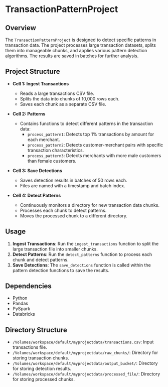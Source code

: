 # TransactionPatternProject

## Overview
The `TransactionPatternProject` is designed to detect specific patterns in transaction data. The project processes large transaction datasets, splits them into manageable chunks, and applies various pattern detection algorithms. The results are saved in batches for further analysis.

## Project Structure
- **Cell 1: Ingest Transactions**
  - Reads a large transactions CSV file.
  - Splits the data into chunks of 10,000 rows each.
  - Saves each chunk as a separate CSV file.

- **Cell 2: Patterns**
  - Contains functions to detect different patterns in the transaction data:
    - `process_pattern1`: Detects top 1% transactions by amount for each merchant.
    - `process_pattern2`: Detects customer-merchant pairs with specific transaction characteristics.
    - `process_pattern3`: Detects merchants with more male customers than female customers.

- **Cell 3: Save Detections**
  - Saves detection results in batches of 50 rows each.
  - Files are named with a timestamp and batch index.

- **Cell 4: Detect Patterns**
  - Continuously monitors a directory for new transaction data chunks.
  - Processes each chunk to detect patterns.
  - Moves the processed chunk to a different directory.

## Usage
1. **Ingest Transactions**: Run the `ingest_transactions` function to split the large transaction file into smaller chunks.
2. **Detect Patterns**: Run the `detect_patterns` function to process each chunk and detect patterns.
3. **Save Detections**: The `save_detections` function is called within the pattern detection functions to save the results.

## Dependencies
- Python
- Pandas
- PySpark
- Databricks

## Directory Structure
- `/Volumes/workspace/default/myprojectdata/transactions.csv`: Input transactions file.
- `/Volumes/workspace/default/myprojectdata/raw_chunks/`: Directory for storing transaction chunks.
- `/Volumes/workspace/default/myprojectdata/output_bucket/`: Directory for storing detection results.
- `/Volumes/workspace/default/myprojectdata/processed_file/`: Directory for storing processed chunks.
